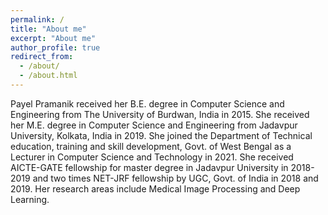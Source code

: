 ```yaml
---
permalink: /
title: "About me"
excerpt: "About me"
author_profile: true
redirect_from: 
  - /about/
  - /about.html
---
```


Payel Pramanik received her B.E. degree in Computer Science and Engineering from The University of Burdwan, India in 2015. She received her M.E. degree in Computer Science and Engineering from Jadavpur University, Kolkata, India in 2019. She joined the Department of Technical education, training and skill development, Govt. of West Bengal as a Lecturer in Computer Science and Technology in 2021. She received AICTE-GATE fellowship for master degree in Jadavpur University in 2018-2019 and two times NET-JRF fellowship by UGC, Govt. of India in 2018 and 2019. Her research areas include Medical Image Processing and Deep Learning.

